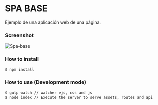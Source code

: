 # SPA BASE

Ejemplo de una aplicación web de una página.

### Screenshot

![Spa-base](https://cldup.com/gG5BcxnrX1.png)

### How to install

```bash
$ npm install
```

### How to use (Development mode)

```bash
$ gulp watch // watcher ejs, css and js
$ node index // Execute the server to serve assets, routes and api
```
